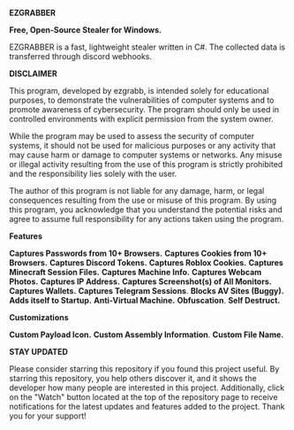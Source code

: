 **EZGRABBER**



**Free, Open-Source Stealer for Windows.**

EZGRABBER is a fast, lightweight stealer written in C#. The collected data is transferred through discord webhooks.










**DISCLAIMER**

This program, developed by ezgrabb, is intended solely for educational purposes, to demonstrate the vulnerabilities of computer systems and to promote awareness of cybersecurity. The program should only be used in controlled environments with explicit permission from the system owner.

While the program may be used to assess the security of computer systems, it should not be used for malicious purposes or any activity that may cause harm or damage to computer systems or networks. Any misuse or illegal activity resulting from the use of this program is strictly prohibited and the responsibility lies solely with the user.

The author of this program is not liable for any damage, harm, or legal consequences resulting from the use or misuse of this program. By using this program, you acknowledge that you understand the potential risks and agree to assume full responsibility for any actions taken using the program.






























**Features**


**Captures Passwords from 10+ Browsers.**
**Captures Cookies from 10+ Browsers.**
**Captures Discord Tokens.**
**Captures Roblox Cookies.**
**Captures Minecraft Session Files.**
**Captures Machine Info.**
**Captures Webcam Photos.**
**Captures IP Address.**
**Captures Screenshot(s) of All Monitors.**
**Captures Wallets.**
**Captures Telegram Sessions**.
**Blocks AV Sites (Buggy).**
**Adds itself to Startup.**
**Anti-Virtual Machine.**
**Obfuscation**.
**Self Destruct.**



**Customizations**

**Custom Payload Icon.**
**Custom Assembly Information**.
**Custom File Name.**











**STAY UPDATED**


Please consider starring this repository if you found this project useful. By starring this repository, you help others discover it, and it shows the developer how many people are interested in this project. Additionally, click on the "Watch" button located at the top of the repository page to receive notifications for the latest updates and features added to the project. Thank you for your support!
